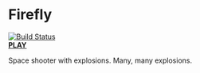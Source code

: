 # Firefly

[![Build Status](https://travis-ci.org/Jonathan-Ironman/FireflyTS.svg?branch=master)](https://travis-ci.org/Jonathan-Ironman/FireflyTS)  
**[PLAY](http://jonathan-ijzerman.nl/Firefly/intro)**

Space shooter with explosions. Many, many explosions.
